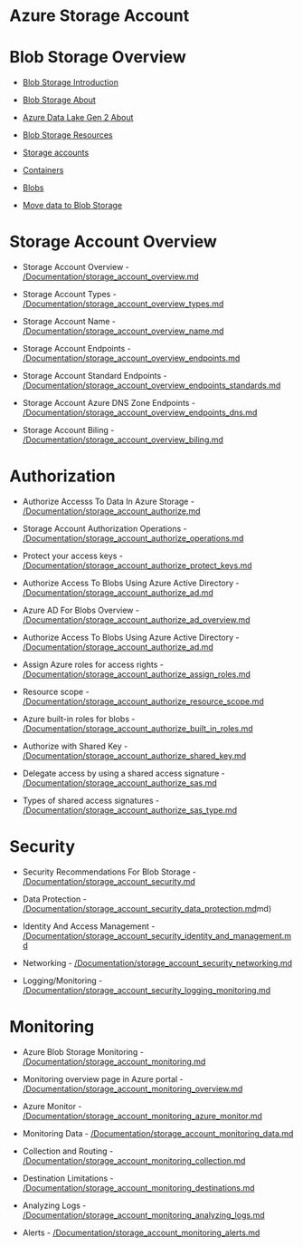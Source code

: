 # Azure Storage Account

# Blob Storage Overview

- [Blob Storage Introduction](/Documentation/storage_account_blob_overview_introduction.md)

- [Blob Storage About](/Documentation/storage_account_blob_overview_about.md)

- [Azure Data Lake Gen 2 About](/Documentation/storage_account_blob_overview_data_lake_gen_2.md)

- [Blob Storage Resources](/Documentation/storage_account_blob_overview_resources.md)

- [Storage accounts](/Documentation/storage_account_blob_overview_resources_storage_account.md)

- [Containers](/Documentation/storage_account_blob_overview_resources_container.md)

- [Blobs](/Documentation/storage_account_blob_overview_resources_blob.md)

- [Move data to Blob Storage](/Documentation/storage_account_blob_overview_move_data.md)

# Storage Account Overview

- Storage Account Overview - [/Documentation/storage_account_overview.md](/Documentation/storage_account_overview.md)

- Storage Account Types - [/Documentation/storage_account_overview_types.md](/Documentation/storage_account_overview_types.md)

- Storage Account Name - [/Documentation/storage_account_overview_name.md](/Documentation/storage_account_overview_name.md)

- Storage Account Endpoints - [/Documentation/storage_account_overview_endpoints.md](/Documentation/storage_account_overview_endpoints.md)

- Storage Account Standard Endpoints - [/Documentation/storage_account_overview_endpoints_standards.md](/Documentation/storage_account_overview_endpoints_standards.md)

- Storage Account Azure DNS Zone Endpoints - [/Documentation/storage_account_overview_endpoints_dns.md](/Documentation/storage_account_overview_endpoints_dns.md)

- Storage Account Biling - [/Documentation/storage_account_overview_biling.md](/Documentation/storage_account_overview_biling.md)

# Authorization

- Authorize Accesss To Data In Azure Storage - [/Documentation/storage_account_authorize.md](/Documentation/storage_account_authorize.md)

- Storage Account Authorization Operations - [/Documentation/storage_account_authorize_operations.md](/Documentation/storage_account_authorize_operations.md)

- Protect your access keys - [/Documentation/storage_account_authorize_protect_keys.md](/Documentation/storage_account_authorize_protect_keys.md)

- Authorize Access To Blobs Using Azure Active Directory - [/Documentation/storage_account_authorize_ad.md](/Documentation/storage_account_authorize_ad.md)

- Azure AD For Blobs Overview - [/Documentation/storage_account_authorize_ad_overview.md](/Documentation/storage_account_authorize_ad_overview.md)

- Authorize Access To Blobs Using Azure Active Directory - [/Documentation/storage_account_authorize_ad.md](/Documentation/storage_account_authorize_ad.md)

- Assign Azure roles for access rights - [/Documentation/storage_account_authorize_assign_roles.md](/Documentation/storage_account_authorize_assign_roles.md)

- Resource scope - [/Documentation/storage_account_authorize_resource_scope.md](/Documentation/storage_account_authorize_resource_scope.md)

- Azure built-in roles for blobs - [/Documentation/storage_account_authorize_built_in_roles.md](/Documentation/storage_account_authorize_built_in_roles.md)

- Authorize with Shared Key - [/Documentation/storage_account_authorize_shared_key.md](/Documentation/storage_account_authorize_shared_key.md)

- Delegate access by using a shared access signature - [/Documentation/storage_account_authorize_sas.md](/Documentation/storage_account_authorize_sas.md)

- Types of shared access signatures - [/Documentation/storage_account_authorize_sas_type.md](/Documentation/storage_account_authorize_sas_type.md)

# Security

- Security Recommendations For Blob Storage - [/Documentation/storage_account_security.md](/Documentation/storage_account_security.md)

- Data Protection - [/Documentation/storage_account_security_data_protection.md](/Documentation/storage_account_security_data_protection)md)

- Identity And Access Management - [/Documentation/storage_account_security_identity_and_management.md](/Documentation/storage_account_security_identity_and_management)

- Networking - [/Documentation/storage_account_security_networking.md](/Documentation/storage_account_security_networking)

- Logging/Monitoring - [/Documentation/storage_account_security_logging_monitoring.md](/Documentation/storage_account_security_logging_monitoring)


# Monitoring

- Azure Blob Storage Monitoring - [/Documentation/storage_account_monitoring.md](/Documentation/storage_account_monitoring.md)

- Monitoring overview page in Azure portal - [/Documentation/storage_account_monitoring_overview.md](/Documentation/storage_account_monitoring_overview.md)

- Azure Monitor - [/Documentation/storage_account_monitoring_azure_monitor.md](/Documentation/storage_account_monitoring_azure_monitor.md)

- Monitoring Data - [/Documentation/storage_account_monitoring_data.md](/Documentation/storage_account_monitoring_data.md)

- Collection and Routing - [/Documentation/storage_account_monitoring_collection.md](/Documentation/storage_account_monitoring_collection.md)

- Destination Limitations - [/Documentation/storage_account_monitoring_destinations.md](/Documentation/storage_account_monitoring_destinations.md)

- Analyzing Logs - [/Documentation/storage_account_monitoring_analyzing_logs.md](/Documentation/storage_account_monitoring_analyzing_logs.md)

- Alerts - [/Documentation/storage_account_monitoring_alerts.md](/Documentation/storage_account_monitoring_alerts.md)